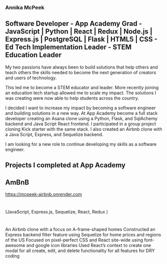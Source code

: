 ### Annika McPeek
## Software Developer - App Academy Grad - JavaScript | Python | React | Redux | Node.js | Express.js | PostgreSQL | Flask | HTML5 | CSS - Ed Tech Implementation Leader  - STEM Education Leader

My two passions have always been to build solutions that help others and teach others the skills needed to become the next generation of creators and users of technology. 

This led me to become a STEM educator and leader. More recently joining an education tech startup allowed me to scale my impact. The solutions I was creating were now able to help students across the country. 

I decided I want to increase my impact by becoming a software engineer and building solutions in a new way. At App Academy become a full stack developer creating an Asana clone using a Python, Flask, and SqlAchemy backend and Java Script React frontend. I participated in a group project cloning Kick starter with the same stack. I also created an Airbnb clone with a Java Script, Express, and Sequelize backend. 

I am looking for a new role to continue developing my skills as a software engineer.


## Projects I completed at App Academy
## AmBnB
https://mcpeek-airbnb.onrender.com
#
(JavaScript, Express.js, Sequelize, React, Redux )    
#
An Airbnb clone with a focus on A-frame-shaped homes
Constructed an Express backend filter feature using Sequelize for home prices and regions of the US
Focused on pixel-perfect CSS and React site-wide using font-awesome and google icon libraries
Used React’s context to create one modal for all create, edit, and delete functionality for all features for DRY coding


<!--
**amcpeek/amcpeek** is a ✨ _special_ ✨ repository because its `README.md` (this file) appears on your GitHub profile.

Here are some ideas to get you started:

- 🔭 I’m currently working on ...
- 🌱 I’m currently learning ...
- 👯 I’m looking to collaborate on ...
- 🤔 I’m looking for help with ...
- 💬 Ask me about ...
- 📫 How to reach me: ...
- 😄 Pronouns: ...
- ⚡ Fun fact: ...
-->
